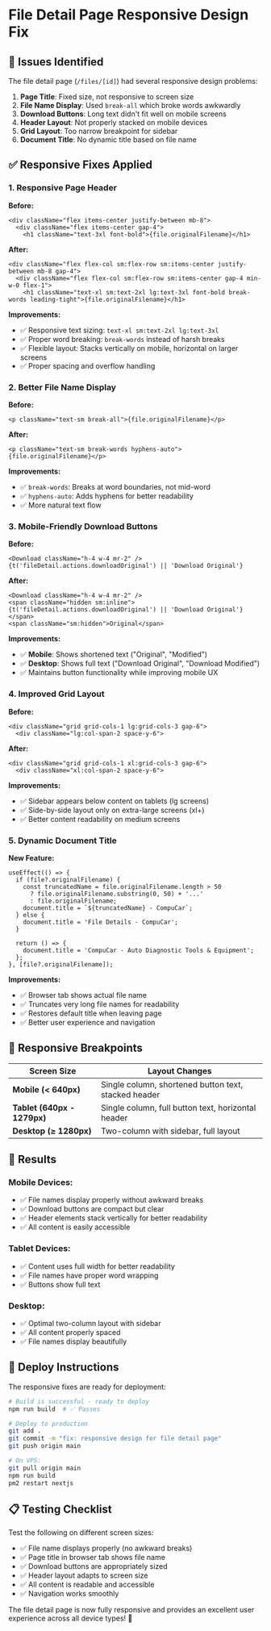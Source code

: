 # File Detail Page Responsive Design Fix

## 🚨 **Issues Identified**

The file detail page (`/files/[id]`) had several responsive design problems:

1. **Page Title**: Fixed size, not responsive to screen size
2. **File Name Display**: Used `break-all` which broke words awkwardly
3. **Download Buttons**: Long text didn't fit well on mobile screens
4. **Header Layout**: Not properly stacked on mobile devices
5. **Grid Layout**: Too narrow breakpoint for sidebar
6. **Document Title**: No dynamic title based on file name

## ✅ **Responsive Fixes Applied**

### 1. **Responsive Page Header**
**Before:**
```tsx
<div className="flex items-center justify-between mb-8">
  <div className="flex items-center gap-4">
    <h1 className="text-3xl font-bold">{file.originalFilename}</h1>
```

**After:**
```tsx
<div className="flex flex-col sm:flex-row sm:items-center justify-between mb-8 gap-4">
  <div className="flex flex-col sm:flex-row sm:items-center gap-4 min-w-0 flex-1">
    <h1 className="text-xl sm:text-2xl lg:text-3xl font-bold break-words leading-tight">{file.originalFilename}</h1>
```

**Improvements:**
- ✅ Responsive text sizing: `text-xl sm:text-2xl lg:text-3xl`
- ✅ Proper word breaking: `break-words` instead of harsh breaks
- ✅ Flexible layout: Stacks vertically on mobile, horizontal on larger screens
- ✅ Proper spacing and overflow handling

### 2. **Better File Name Display**
**Before:**
```tsx
<p className="text-sm break-all">{file.originalFilename}</p>
```

**After:**
```tsx
<p className="text-sm break-words hyphens-auto">{file.originalFilename}</p>
```

**Improvements:**
- ✅ `break-words`: Breaks at word boundaries, not mid-word
- ✅ `hyphens-auto`: Adds hyphens for better readability
- ✅ More natural text flow

### 3. **Mobile-Friendly Download Buttons**
**Before:**
```tsx
<Download className="h-4 w-4 mr-2" />
{t('fileDetail.actions.downloadOriginal') || 'Download Original'}
```

**After:**
```tsx
<Download className="h-4 w-4 mr-2" />
<span className="hidden sm:inline">{t('fileDetail.actions.downloadOriginal') || 'Download Original'}</span>
<span className="sm:hidden">Original</span>
```

**Improvements:**
- ✅ **Mobile**: Shows shortened text ("Original", "Modified")
- ✅ **Desktop**: Shows full text ("Download Original", "Download Modified")
- ✅ Maintains button functionality while improving mobile UX

### 4. **Improved Grid Layout**
**Before:**
```tsx
<div className="grid grid-cols-1 lg:grid-cols-3 gap-6">
  <div className="lg:col-span-2 space-y-6">
```

**After:**
```tsx
<div className="grid grid-cols-1 xl:grid-cols-3 gap-6">
  <div className="xl:col-span-2 space-y-6">
```

**Improvements:**
- ✅ Sidebar appears below content on tablets (lg screens)
- ✅ Side-by-side layout only on extra-large screens (xl+)
- ✅ Better content readability on medium screens

### 5. **Dynamic Document Title**
**New Feature:**
```tsx
useEffect(() => {
  if (file?.originalFilename) {
    const truncatedName = file.originalFilename.length > 50 
      ? file.originalFilename.substring(0, 50) + '...' 
      : file.originalFilename;
    document.title = `${truncatedName} - CompuCar`;
  } else {
    document.title = 'File Details - CompuCar';
  }
  
  return () => {
    document.title = 'CompuCar - Auto Diagnostic Tools & Equipment';
  };
}, [file?.originalFilename]);
```

**Improvements:**
- ✅ Browser tab shows actual file name
- ✅ Truncates very long file names for readability
- ✅ Restores default title when leaving page
- ✅ Better user experience and navigation

## 📱 **Responsive Breakpoints**

| Screen Size | Layout Changes |
|-------------|----------------|
| **Mobile (< 640px)** | Single column, shortened button text, stacked header |
| **Tablet (640px - 1279px)** | Single column, full button text, horizontal header |
| **Desktop (≥ 1280px)** | Two-column with sidebar, full layout |

## 🎯 **Results**

### **Mobile Devices:**
- ✅ File names display properly without awkward breaks
- ✅ Download buttons are compact but clear
- ✅ Header elements stack vertically for better readability
- ✅ All content is easily accessible

### **Tablet Devices:**
- ✅ Content uses full width for better readability
- ✅ File names have proper word wrapping
- ✅ Buttons show full text

### **Desktop:**
- ✅ Optimal two-column layout with sidebar
- ✅ All content properly spaced
- ✅ File names display beautifully

## 🚀 **Deploy Instructions**

The responsive fixes are ready for deployment:

```bash
# Build is successful - ready to deploy
npm run build  # ✅ Passes

# Deploy to production
git add .
git commit -m "fix: responsive design for file detail page"
git push origin main

# On VPS:
git pull origin main
npm run build
pm2 restart nextjs
```

## 📋 **Testing Checklist**

Test the following on different screen sizes:

- ✅ File name displays properly (no awkward breaks)
- ✅ Page title in browser tab shows file name
- ✅ Download buttons are appropriately sized
- ✅ Header layout adapts to screen size
- ✅ All content is readable and accessible
- ✅ Navigation works smoothly

The file detail page is now fully responsive and provides an excellent user experience across all device types! 🎉
